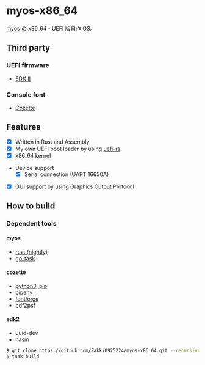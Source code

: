 # myos-x86_64

[myos](https://github.com/Zakki0925224/myos) の x86_64・UEFI 版自作 OS。

## Third party

### UEFI firmware

-   [EDK II](https://github.com/tianocore/edk2.git)

### Console font

-   [Cozette](https://github.com/slavfox/Cozette.git)

## Features

-   [x] Written in Rust and Assembly
-   [x] My own UEFI boot loader by using [uefi-rs](https://github.com/rust-osdev/uefi-rs)
-   [x] x86_64 kernel
-   Device support
    -   [x] Serial connection (UART 16650A)
-   [x] GUI support by using Graphics Output Protocol

## How to build

### Dependent tools

#### myos

-   [rust (nightly)]()
-   [go-task](https://github.com/go-task/task)

#### cozette

-   [python3, pip](https://www.python.org/)
-   [pipenv](https://pypi.org/project/pipenv/)
-   [fontforge](https://github.com/fontforge/fontforge)
-   bdf2psf

#### edk2

-   uuid-dev
-   nasm

```bash
$ git clone https://github.com/Zakki0925224/myos-x86_64.git --recursive
$ task build
```
